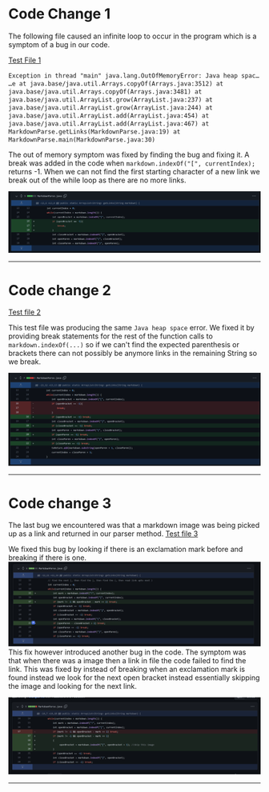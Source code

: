 
# Code Change 1
The following file caused an 
infinite loop to occur in the program which is a symptom of a bug in our code.

[Test File 1](https://github.com/JasonMorris1/markdown-parser/blob/main/nolink.md)

```
Exception in thread "main" java.lang.OutOfMemoryError: Java heap spac…
…e at java.base/java.util.Arrays.copyOf(Arrays.java:3512) at java.base/java.util.Arrays.copyOf(Arrays.java:3481) at java.base/java.util.ArrayList.grow(ArrayList.java:237) at java.base/java.util.ArrayList.grow(ArrayList.java:244) at java.base/java.util.ArrayList.add(ArrayList.java:454) at java.base/java.util.ArrayList.add(ArrayList.java:467) at MarkdownParse.getLinks(MarkdownParse.java:19) at MarkdownParse.main(MarkdownParse.java:30)

```

The out of memory symptom was fixed by finding the bug and fixing it. A break was added in the code when `markdown.indexOf("[", currentIndex);` returns -1. When we can not find the first starting character of a new link we break out of the while loop as there are no more links. 

![Error1](/assets/images/error1.png)


---
# Code change 2

[Test file 2](https://github.com/JasonMorris1/markdown-parser/blob/066335a1ae1b43d45ec9de511ec5d90beac9dac9/test2.md)

This test file was producing the same `Java heap space` error. We fixed it by providing break statements for the rest of the function calls to `markdown.indexOf(...)` so if we can't find the expected parenthesis or brackets there can not possibly be anymore links in the remaining String so we break.

![Error2](/assets/images/error2.png)

---
# Code change 3

The last bug we encountered was that a markdown image was being picked up as a link and returned in our parser method. 
[Test file 3](https://github.com/JasonMorris1/markdown-parser/blob/main/test-file6.md)

We fixed this bug by looking if there is an exclamation mark before and breaking if there is one. 
![image3](/assets/images/fix3.png)
This fix however introduced another bug in the code. The symptom was that when there was a image then a link in file the code failed to find the link. This was fixed by instead of breaking when an exclamation mark is found instead we look for the next open bracket instead essentially skipping the image and looking for the next link.

![image4](/assets/images/fix4.png)

---